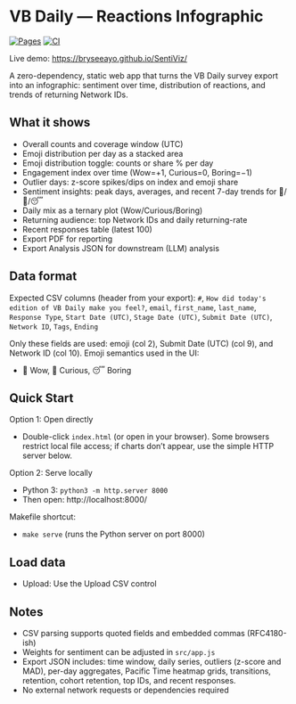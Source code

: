 # VB Daily — Reactions Infographic

[![Pages](https://github.com/bryseeayo/SentiViz/actions/workflows/pages.yml/badge.svg)](https://github.com/bryseeayo/SentiViz/actions/workflows/pages.yml)
[![CI](https://github.com/bryseeayo/SentiViz/actions/workflows/ci.yml/badge.svg)](https://github.com/bryseeayo/SentiViz/actions/workflows/ci.yml)

Live demo: https://bryseeayo.github.io/SentiViz/

A zero-dependency, static web app that turns the VB Daily survey export into an infographic: sentiment over time, distribution of reactions, and trends of returning Network IDs.

## What it shows
- Overall counts and coverage window (UTC)
- Emoji distribution per day as a stacked area
- Emoji distribution toggle: counts or share % per day
- Engagement index over time (Wow=+1, Curious=0, Boring=−1)
- Outlier days: z-score spikes/dips on index and emoji share
- Sentiment insights: peak days, averages, and recent 7-day trends for 🤯/🤔/😴
- Daily mix as a ternary plot (Wow/Curious/Boring)
- Returning audience: top Network IDs and daily returning-rate
- Recent responses table (latest 100)
- Export PDF for reporting
- Export Analysis JSON for downstream (LLM) analysis

## Data format
Expected CSV columns (header from your export):
`#`, `How did today's edition of VB Daily make you feel?`, `email`, `first_name`, `last_name`, `Response Type`, `Start Date (UTC)`, `Stage Date (UTC)`, `Submit Date (UTC)`, `Network ID`, `Tags`, `Ending`

Only these fields are used: emoji (col 2), Submit Date (UTC) (col 9), and Network ID (col 10).
Emoji semantics used in the UI:
- 🤯 Wow, 🤔 Curious, 😴 Boring

## Quick Start

Option 1: Open directly
- Double-click `index.html` (or open in your browser). Some browsers restrict local file access; if charts don’t appear, use the simple HTTP server below.

Option 2: Serve locally
- Python 3: `python3 -m http.server 8000`
- Then open: http://localhost:8000/

Makefile shortcut:
- `make serve` (runs the Python server on port 8000)

## Load data
- Upload: Use the Upload CSV control

## Notes
- CSV parsing supports quoted fields and embedded commas (RFC4180-ish)
- Weights for sentiment can be adjusted in `src/app.js`
- Export JSON includes: time window, daily series, outliers (z-score and MAD), per-day aggregates, Pacific Time heatmap grids, transitions, retention, cohort retention, top IDs, and recent responses.
- No external network requests or dependencies required
